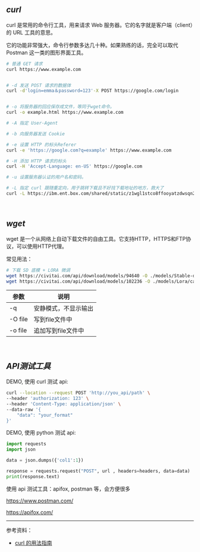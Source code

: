 

## _curl_

curl 是常用的命令行工具，用来请求 Web 服务器。它的名字就是客户端（client）的 URL 工具的意思。

它的功能非常强大，命令行参数多达几十种。如果熟练的话，完全可以取代 Postman 这一类的图形界面工具。

```bash
# 普通 GET 请求
curl https://www.example.com


# -d 发送 POST 请求的数据体
curl -d'login=emma＆password=123'-X POST https://google.com/login


# -o 将服务器的回应保存成文件，等同于wget命令。
curl -o example.html https://www.example.com
```

```bash
# -A 指定 User-Agent

# -b 向服务器发送 Cookie

# -e 设置 HTTP 的标头Referer
curl -e 'https://google.com?q=example' https://www.example.com

# -H 添加 HTTP 请求的标头
curl -H 'Accept-Language: en-US' https://google.com

# -u 设置服务器认证的用户名和密码。

# -L 指定 curl 跟随重定向，用于跳转下载且不好找下载地址的地方，救大了
curl -L https://ibm.ent.box.com/shared/static/z1wgl1stco8ffooyatzdwsqn2psd9lrr -o /content/so-vits-svc/hubert/checkpoint_best_legacy_500.pt
```



</br>

## _wget_

wget 是一个从网络上自动下载文件的自由工具。它支持HTTP，HTTPS和FTP协议，可以使用HTTP代理。

常见用法：

```bash
# 下载 SD 底模 + LORA 微调
wget https://civitai.com/api/download/models/94640 -O ./models/Stable-diffusion/majicmixRealistic_v6.safetensors
wget https://civitai.com/api/download/models/102236 -O ./models/Lora/cartoon_portrait_v1.safetensors
```

| 参数    | 说明                 |
| ------- | -------------------- |
| -q      | 安静模式，不显示输出 |
| -O file | 写到file文件中       |
| -o file | 追加写到file文件中   |



</br>

## _API测试工具_

DEMO, 使用 curl 测试 api:

```bash
curl --location --request POST 'http://you_api/path' \
--header 'authorization: 123' \
--header 'Content-Type: application/json' \
--data-raw '{
    "data": "your_format"
}'
```


DEMO, 使用 python 测试 api:

```python
import requests
import json

data = json.dumps({'col1':1})

response = requests.request("POST", url , headers=headers, data=data)
print(response.text)
```





使用 api 测试工具：apifox, postman 等，会方便很多

https://www.postman.com/

https://apifox.com/







---------

参考资料：
- [curl 的用法指南](https://www.ruanyifeng.com/blog/2019/09/curl-reference.html)